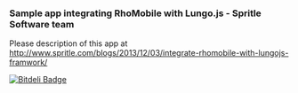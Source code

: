 ### Sample app integrating RhoMobile with Lungo.js - Spritle Software team

Please description of this app at http://www.spritle.com/blogs/2013/12/03/integrate-rhomobile-with-lungojs-framwork/

[![Bitdeli Badge](https://d2weczhvl823v0.cloudfront.net/spritlesoftware/rhomobile-lungo-js-sample/trend.png)](https://bitdeli.com/free "Bitdeli Badge")

